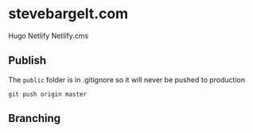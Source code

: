 # stevebargelt.com

Hugo
Netlify
Netlify.cms

## Publish

The `public` folder is in .gitignore so it will never be pushed to production

```
git push origin master
```

## Branching

